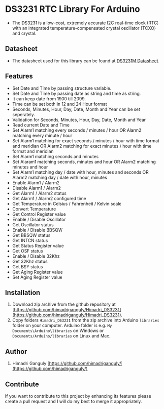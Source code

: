 # DS3231 RTC Library For Arduino

 * The DS3231 is a low-cost, extremely accurate I2C real-time clock (RTC) with an integrated temperature-compensated crystal oscillator (TCXO) and crystal.

 ## Datasheet
* The datasheet used for this library can be found at [DS3231M Datasheet](https://datasheets.maximintegrated.com/en/ds/DS3231M.pdf).

## Features

* Set Date and Time by passing structure variable.
* Set Date and Time by passing date as string and time as string.
* It can keep date from 1900 till 2099.
* Time can be set both in 12 and 24 Hour format
* Seconds, Minutes, Hour, Day, Date, Month and Year can be set seperately.
* Validation for Seconds, Minutes, Hour, Day, Date, Month and Year
* Read current Date and Time
* Set Alarm1 matching every seconds / minutes / hour OR Alarm2 matching every minute / hour
* Set Alarm1 matching for exact seconds / minutes / hour with time format and meridian OR Alarm2 matching for exact minutes / hour with time format and meridian
* Set Alarm1 matching seconds and minutes
* Set Alaram1 matching seconds, minutes and hour OR Alarm2 matching minutes and hour
* Set Alarm1 matching day / date with hour, minutes and seconds OR Alarm2 matching day / date with hour, minutes
* Enable Alarm1 / Alarm2
* Disable Alarm1 / Alarm2
* Get Alarm1 / Alarm2 status
* Get Alarm1 / Alarm2 configured time
* Get Temperature in Celsius / Fahrenheit / Kelvin scale
* Convert Temperature
* Get Control Register value
* Enable / Disable Oscillator
* Get Oscillator status
* Enable / Disable BBSQW
* Get BBSQW status
* Get INTCN status
* Get Status Register value
* Get OSF status
* Enable / Disable 32Khz
* Get 32Khz status
* Get BSY status
* Get Aging Register value
* Set Aging Register value

## Installation

1. Download zip archive from the github repository at [https://github.com/himadriganguly/Himadri_DS3231](https://github.com/himadriganguly/Himadri_DS3231).
2. Copy folders `Himadri_DS3231` from the zip archive into Arduino `libraries` folder on your computer. Arduino folder is e.g. `My Documents\Arduino\libraries` on Windows or `Documents/Arduino/libraries` on Linux and Mac.

## Author

1. Himadri Ganguly [https://github.com/himadriganguly/](https://github.com/himadriganguly/)

## Contribute

If you want to contribute to this project by enhancing its features please create a pull request and I will do my best to merge it appropriately.

